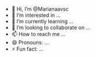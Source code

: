 - 👋 Hi, I’m @Marianaavsc
- 👀 I’m interested in ...
- 🌱 I’m currently learning ...
- 💞️ I’m looking to collaborate on ...
- 📫 How to reach me ...
- 😄 Pronouns: ...
- ⚡ Fun fact: ...

<!---
Marianaavsc/Marianaavsc is a ✨ special ✨ repository because its `README.md` (this file) appears on your GitHub profile.
You can click the Preview link to take a look at your changes.
--->
